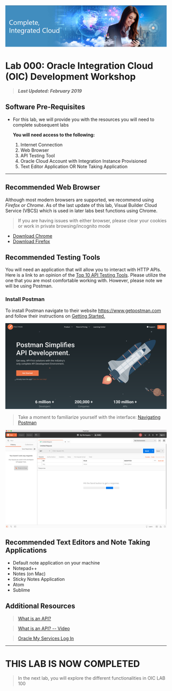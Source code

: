 <img class="float-right" src="images/j2c-logo.png">

#  **Lab 000: Oracle Integration Cloud (OIC) Development Workshop** 

> ***Last Updated: February 2019***

## **Software Pre-Requisites**
* For this lab, we will provide you with the resources you will need to complete subsequent labs

    **You will need access to the following:**

    1. Internet Connection
    2. Web Browser
    3. API Testing Tool
    4. Oracle Cloud Account with Integration Instance Provisioned
    5. Text Editor Application OR Note Taking Application

---

## **Recommended Web Browser**
Although most modern browsers are supported, we recommend using *Firefox or Chrome*. As of the last update of this lab, Visual Builder Cloud Service (VBCS) which is used in later labs best functions using Chrome.  
>If you are having issues with either browser, please clear your cookies or work in private browsing/incognito mode

- [Download Chrome](https://www.google.com/chrome/)  
- [Download Firefox](https://www.mozilla.org/firefox)

## **Recommended Testing Tools**
You will need an application that will allow you to interact with HTTP APIs.  
Here is a link to an opinion of the [Top 10 API Testing Tools](https://medium.com/@alicealdaine/top-10-api-testing-tools-rest-soap-services-5395cb03cfa9). Please utilize the one that you are most comfortable working with. However, please note we will be using Postman.

### **Install Postman**

To install Postman navigate to their website <https://www.getpostman.com> and follow their instructions on [Getting Started.](https://learning.getpostman.com/getting-started/)

![](images/studentguide/postmanImage01.png)

 > Take a moment to familiarize yourself with the interface: [Navigating Postman](https://learning.getpostman.com/docs/postman/launching_postman/navigating_postman)

![](images/studentguide/postmanImage02.png)

## **Recommended Text Editors and Note Taking Applications**
- Default note application on your machine
- Notepad++
- Notes (on Mac) 
- Sticky Notes Application
- Atom
- Sublime

## **Additional Resources**
 > [What is an API?](https://www.google.com/search?q=what%27s+an+api&spell=1&sa=X&ved=0ahUKEwj2v7yA7KLgAhXdFzQIHazAADsQBQgpKAA&biw=1440&bih=798&dpr=2)

 > [What is an API? -- Video](https://youtu.be/IAFN2UzN784)

 > [Oracle My Services Log In](https://cloud.oracle.com/en_US/sign-in)

--- 

# **THIS LAB IS NOW COMPLETED**
> In the next lab, you will explore the different functionalities in OIC LAB 100